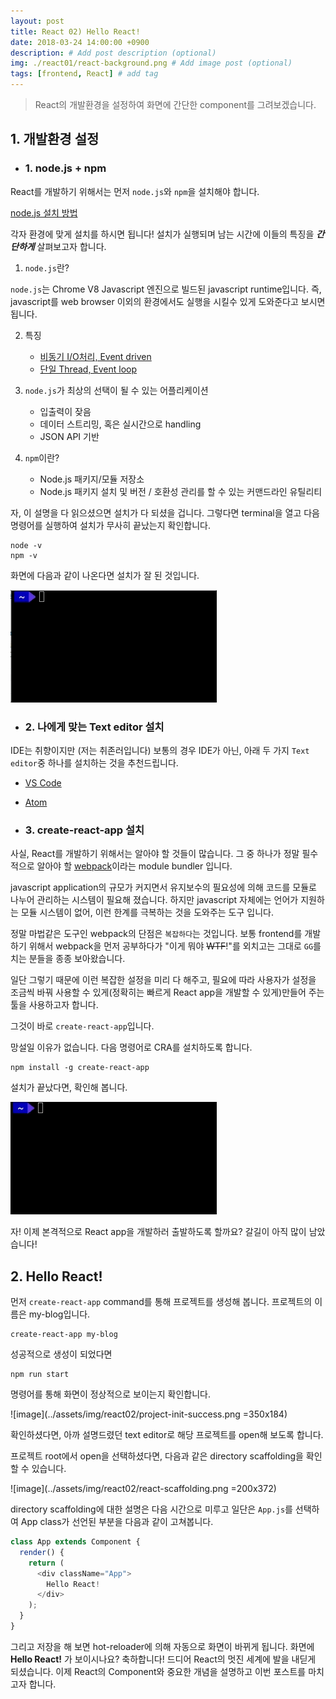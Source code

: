 ```yaml
---
layout: post
title: React 02) Hello React!
date: 2018-03-24 14:00:00 +0900
description: # Add post description (optional)
img: ./react01/react-background.png # Add image post (optional)
tags: [frontend, React] # add tag
---
```



> React의 개발환경을 설정하여 화면에 간단한 component를 그려보겠습니다.

## 1. 개발환경 설정


- ### 1. node.js + npm
React를 개발하기 위해서는 먼저 `node.js`와 `npm`을 설치해야 합니다.

[node.js 설치 방법](https://nodejs.org/en/download/)

각자 환경에 맞게 설치를 하시면 됩니다! 설치가 실행되며 남는 시간에 이들의 특징을 ___간단하게___ 살펴보고자 합니다.

1. `node.js`란?

`node.js`는 Chrome V8 Javascript 엔진으로 빌드된 javascript runtime입니다. 즉, javascript를 web browser 이외의 환경에서도 실행을 시킬수 있게 도와준다고 보시면 됩니다.

2. 특징

    - [비동기 I/O처리, Event driven](https://nodejs.org/en/docs/guides/blocking-vs-non-blocking/)
    - [단일 Thread, Event loop](http://meetup.toast.com/posts/89)

3. `node.js`가 최상의 선택이 될 수 있는 어플리케이션

    - 입출력이 잦음
    - 데이터 스트리밍, 혹은 실시간으로 handling
    - JSON API 기반

4. `npm`이란?

    - Node.js 패키지/모듈 저장소
    - Node.js 패키지 설치 및 버전 / 호환성 관리를 할 수 있는 커맨드라인 유틸리티

자, 이 설명을 다 읽으셨으면 설치가 다 되셨을 겁니다. 그렇다면 terminal을 열고 다음 명령어를 실행하여 설치가 무사히 끝났는지 확인합니다.

```terminal
node -v
npm -v
```

화면에 다음과 같이 나온다면 설치가 잘 된 것입니다.

![image](../assets/img/react02/check-install-node.gif)

- ### 2. 나에게 맞는 Text editor 설치

IDE는 취향이지만 (저는 취존러입니다) 보통의 경우 IDE가 아닌, 아래 두 가지 `Text editor`중 하나를 설치하는 것을 추천드립니다.

  - [VS Code](https://code.visualstudio.com/)
  - [Atom](https://atom.io/)

- ### 3. create-react-app 설치

사실, React를 개발하기 위해서는 알아야 할 것들이 많습니다. 그 중 하나가 정말 필수적으로 알아야 할 [webpack](https://webpack.js.org/)이라는 module bundler 입니다.

javascript application의 규모가 커지면서 유지보수의 필요성에 의해 코드를 모듈로 나누어 관리하는 시스템이 필요해 졌습니다. 하지만 javascript 자체에는 언어가 지원하는 모듈 시스템이 없어, 이런 한계를 극복하는 것을 도와주는 도구 입니다.

정말 마법같은 도구인 webpack의 단점은 `복잡하다`는 것입니다. 보통 frontend를 개발하기 위해서 webpack을 먼저 공부하다가 "이게 뭐야 ~~WTF~~!"를 외치고는 그대로 `GG`를 치는 분들을 종종 보아왔습니다. 

일단 그렇기 때문에 이런 복잡한 설정을 미리 다 해주고, 필요에 따라 사용자가 설정을 조금씩 바꿔 사용할 수 있게(정확히는 빠르게 React app을 개발할 수 있게)만들어 주는 툴을 사용하고자 합니다.

그것이 바로 `create-react-app`입니다.

망설일 이유가 없습니다. 다음 명령어로 CRA를 설치하도록 합니다.

```
npm install -g create-react-app
```

설치가 끝났다면, 확인해 봅니다.

![image](../assets/img/react02/check-install-cra.gif)

자! 이제 본격적으로 React app을 개발하러 출발하도록 할까요? 갈길이 아직 많이 남았습니다!

## 2. Hello React!

먼저 `create-react-app` command를 통해 프로젝트를 생성해 봅니다. 프로젝트의 이름은 my-blog입니다.

```
create-react-app my-blog
```

성공적으로 생성이 되었다면

```
npm run start
```

명령어를 통해 화면이 정상적으로 보이는지 확인합니다.

![image](../assets/img/react02/project-init-success.png
 =350x184)

확인하셨다면, 아까 설명드렸던 text editor로 해당 프로젝트를 open해 보도록 합니다.

프로젝트 root에서 open을 선택하셨다면, 다음과 같은 directory scaffolding을 확인할 수 있습니다.

![image](../assets/img/react02/react-scaffolding.png =200x372)

directory scaffolding에 대한 설명은 다음 시간으로 미루고 일단은 `App.js`를 선택하여 App class가 선언된 부분을 다음과 같이 고쳐봅니다.

```javascript
class App extends Component {
  render() {
    return (
      <div className="App">
        Hello React!
      </div>
    );
  }
}
```

그리고 저장을 해 보면 hot-reloader에 의해 자동으로 화면이 바뀌게 됩니다. 화면에 **Hello React!** 가 보이시나요? 축하합니다! 드디어 React의 멋진 세계에 발을 내딛게 되셨습니다. 이제 React의 Component와 중요한 개념을 설명하고 이번 포스트를 마치고자 합니다.


